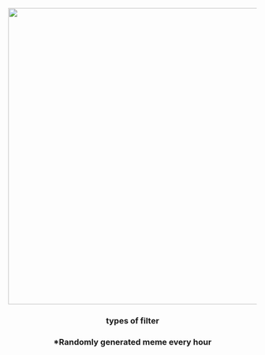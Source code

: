 <p align="center">
        <img src="https://i.redd.it/ejgxzurvgn291.jpg" width="600" height="600">
        </p>
        <h3 align="center">types of filter</h3>
        <h3 align="center">*Randomly generated meme every hour</h3>
    